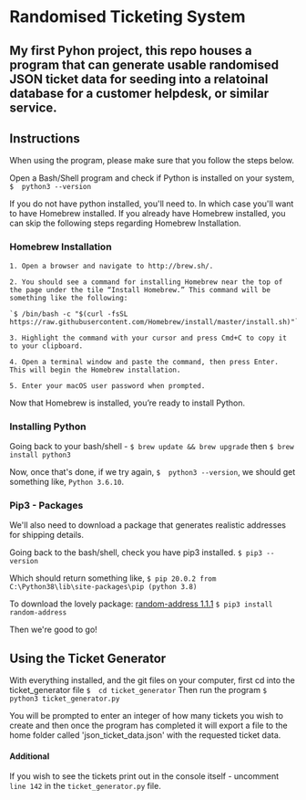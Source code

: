 # Randomised Ticketing System 

My first Pyhon project, this repo houses a program that can generate usable randomised JSON ticket data for seeding into a relatoinal database for a customer helpdesk, or similar service. 
---

## Instructions
When using the program, please make sure that you follow the steps below.

Open a Bash/Shell program and check if Python is installed on your system,
`$  python3 --version`

If you do not have python installed, you'll need to. In which case you'll want to have Homebrew installed. If you already have Homebrew installed, you can skip the following steps regarding Homebrew Installation.

### Homebrew Installation  
    
    1. Open a browser and navigate to http://brew.sh/.

    2. You should see a command for installing Homebrew near the top of the page under the tile “Install Homebrew.” This command will be something like the following:

    `$ /bin/bash -c "$(curl -fsSL https://raw.githubusercontent.com/Homebrew/install/master/install.sh)"`

    3. Highlight the command with your cursor and press Cmd+C to copy it to your clipboard.

    4. Open a terminal window and paste the command, then press Enter. This will begin the Homebrew installation.

    5. Enter your macOS user password when prompted.
    
Now that Homebrew is installed, you’re ready to install Python.

### Installing Python
Going back to your bash/shell - 
  `$ brew update && brew upgrade`
then
  `$ brew install python3` 
  
Now, once that's done, if we try again, `$  python3 --version`, we should get something like, `Python 3.6.10`.

### Pip3 - Packages
We'll also need to download a package that generates realistic addresses for shipping details. 

Going back to the bash/shell, check you have pip3 installed. 
  `$ pip3 --version`

Which should return something like,
  `$ pip 20.0.2 from C:\Python38\lib\site-packages\pip (python 3.8)`
  
To download the lovely package: [random-address 1.1.1](https://pypi.org/project/random-address/) 
  `$ pip3 install random-address`
  
Then we're good to go!

## Using the Ticket Generator
With everything installed, and the git files on your computer, first cd into the ticket_generator file 
  `$  cd ticket_generator`
Then run the program 
  `$  python3 ticket_generator.py`

You will be prompted to enter an integer of how many tickets you wish to create and then once the program has completed it will export a file to the home folder called 'json_ticket_data.json' with the requested ticket data. 

#### Additional
If you wish to see the tickets print out in the console itself - uncomment `line 142` in the `ticket_generator.py` file.
